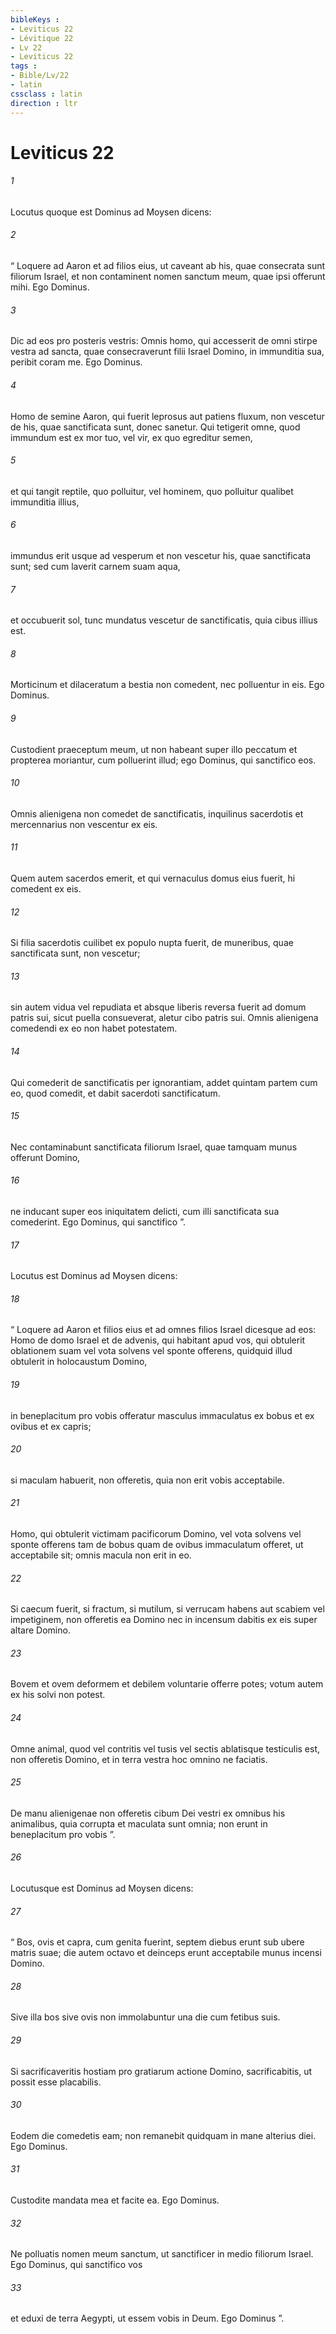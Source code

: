 ```yaml
---
bibleKeys : 
- Leviticus 22
- Lévitique 22
- Lv 22
- Leviticus 22
tags : 
- Bible/Lv/22
- latin
cssclass : latin
direction : ltr
---
```


# Leviticus 22

###### 1
Locutus quoque est Dominus ad Moysen dicens: 
###### 2
“ Loquere ad Aaron et ad filios eius, ut caveant ab his, quae consecrata sunt filiorum Israel, et non contaminent nomen sanctum meum, quae ipsi offerunt mihi. Ego Dominus.
###### 3
Dic ad eos pro posteris vestris: Omnis homo, qui accesserit de omni stirpe vestra ad sancta, quae consecraverunt filii Israel Domino, in immunditia sua, peribit coram me. Ego Dominus.
###### 4
Homo de semine Aaron, qui fuerit leprosus aut patiens fluxum, non vescetur de his, quae sanctificata sunt, donec sanetur. Qui tetigerit omne, quod immundum est ex mor tuo, vel vir, ex quo egreditur semen, 
###### 5
et qui tangit reptile, quo polluitur, vel hominem, quo polluitur qualibet immunditia illius, 
###### 6
immundus erit usque ad vesperum et non vescetur his, quae sanctificata sunt; sed cum laverit carnem suam aqua, 
###### 7
et occubuerit sol, tunc mundatus vescetur de sanctificatis, quia cibus illius est. 
###### 8
Morticinum et dilaceratum a bestia non comedent, nec polluentur in eis. Ego Dominus. 
###### 9
Custodient praeceptum meum, ut non habeant super illo peccatum et propterea moriantur, cum polluerint illud; ego Dominus, qui sanctifico eos.
###### 10
Omnis alienigena non comedet de sanctificatis, inquilinus sacerdotis et mercennarius non vescentur ex eis. 
###### 11
Quem autem sacerdos emerit, et qui vernaculus domus eius fuerit, hi comedent ex eis. 
###### 12
Si filia sacerdotis cuilibet ex populo nupta fuerit, de muneribus, quae sanctificata sunt, non vescetur; 
###### 13
sin autem vidua vel repudiata et absque liberis reversa fuerit ad domum patris sui, sicut puella consueverat, aletur cibo patris sui. Omnis alienigena comedendi ex eo non habet potestatem.
###### 14
Qui comederit de sanctificatis per ignorantiam, addet quintam partem cum eo, quod comedit, et dabit sacerdoti sanctificatum. 
###### 15
Nec contaminabunt sanctificata filiorum Israel, quae tamquam munus offerunt Domino, 
###### 16
ne inducant super eos iniquitatem delicti, cum illi sanctificata sua comederint. Ego Dominus, qui sanctifico ”.
###### 17
Locutus est Dominus ad Moysen dicens: 
###### 18
“ Loquere ad Aaron et filios eius et ad omnes filios Israel dicesque ad eos: Homo de domo Israel et de advenis, qui habitant apud vos, qui obtulerit oblationem suam vel vota solvens vel sponte offerens, quidquid illud obtulerit in holocaustum Domino, 
###### 19
in beneplacitum pro vobis offeratur masculus immaculatus ex bobus et ex ovibus et ex capris; 
###### 20
si maculam habuerit, non offeretis, quia non erit vobis acceptabile.
###### 21
Homo, qui obtulerit victimam pacificorum Domino, vel vota solvens vel sponte offerens tam de bobus quam de ovibus immaculatum offeret, ut acceptabile sit; omnis macula non erit in eo. 
###### 22
Si caecum fuerit, si fractum, si mutilum, si verrucam habens aut scabiem vel impetiginem, non offeretis ea Domino nec in incensum dabitis ex eis super altare Domino. 
###### 23
Bovem et ovem deformem et debilem voluntarie offerre potes; votum autem ex his solvi non potest. 
###### 24
Omne animal, quod vel contritis vel tusis vel sectis ablatisque testiculis est, non offeretis Domino, et in terra vestra hoc omnino ne faciatis. 
###### 25
De manu alienigenae non offeretis cibum Dei vestri ex omnibus his animalibus, quia corrupta et maculata sunt omnia; non erunt in beneplacitum pro vobis ”.
###### 26
Locutusque est Dominus ad Moysen dicens: 
###### 27
“ Bos, ovis et capra, cum genita fuerint, septem diebus erunt sub ubere matris suae; die autem octavo et deinceps erunt acceptabile munus incensi Domino. 
###### 28
Sive illa bos sive ovis non immolabuntur una die cum fetibus suis.
###### 29
Si sacrificaveritis hostiam pro gratiarum actione Domino, sacrificabitis, ut possit esse placabilis. 
###### 30
Eodem die comedetis eam; non remanebit quidquam in mane alterius diei. Ego Dominus.
###### 31
Custodite mandata mea et facite ea. Ego Dominus. 
###### 32
Ne polluatis nomen meum sanctum, ut sanctificer in medio filiorum Israel. Ego Dominus, qui sanctifico vos 
###### 33
et eduxi de terra Aegypti, ut essem vobis in Deum. Ego Dominus ”.
